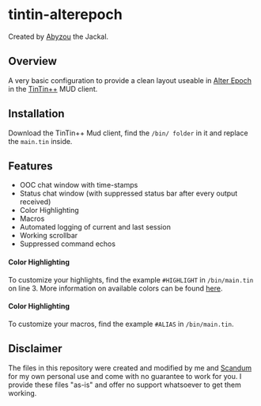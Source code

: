 # tintin-alterepoch

Created by [Abyzou](https://ae-mud.com/wiki/index.php?title=Abyzou_Akui) the Jackal.

## Overview
A very basic configuration to provide a clean layout useable in [Alter Epoch](https://ae-mud.com/) in the [TinTin++](https://tintin.sourceforge.io) MUD client.

## Installation
Download the TinTin++ Mud client, find the `/bin/ folder` in it and replace the `main.tin` inside.

## Features
* OOC chat window with time-stamps
* Status chat window (with suppressed status bar after every output received)
* Color Highlighting
* Macros
* Automated logging of current and last session
* Working scrollbar
* Suppressed command echos

#### Color Highlighting
To customize your highlights, find the example `#HIGHLIGHT` in `/bin/main.tin` on line 3. More information on available colors can be found [here](https://tintin.mudhalla.net/manual/highlight.php).

#### Color Highlighting
To customize your macros, find the example `#ALIAS` in `/bin/main.tin`. 

## Disclaimer
The files in this repository were created and modified by me and [Scandum](https://github.com/scandum) for my own personal use and come with no guarantee to work for you. I provide these files "as-is" and offer no support whatsoever to get them working. 
